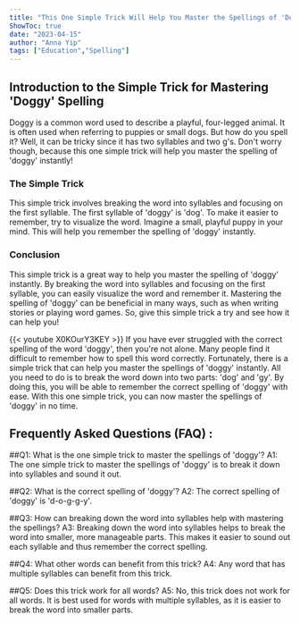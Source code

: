 ```yaml
---
title: "This One Simple Trick Will Help You Master the Spellings of 'Doggy' Instantly!"
ShowToc: true 
date: "2023-04-15"
author: "Anna Yip" 
tags: ["Education","Spelling"]
---
```

## Introduction to the Simple Trick for Mastering 'Doggy' Spelling

Doggy is a common word used to describe a playful, four-legged animal. It is often used when referring to puppies or small dogs. But how do you spell it? Well, it can be tricky since it has two syllables and two g's. Don't worry though, because this one simple trick will help you master the spelling of 'doggy' instantly! 

### The Simple Trick 

This simple trick involves breaking the word into syllables and focusing on the first syllable. The first syllable of 'doggy' is 'dog'. To make it easier to remember, try to visualize the word. Imagine a small, playful puppy in your mind. This will help you remember the spelling of 'doggy' instantly. 

### Conclusion 

This simple trick is a great way to help you master the spelling of 'doggy' instantly. By breaking the word into syllables and focusing on the first syllable, you can easily visualize the word and remember it. Mastering the spelling of 'doggy' can be beneficial in many ways, such as when writing stories or playing word games. So, give this simple trick a try and see how it can help you!

{{< youtube X0KOurY3KEY >}} 
If you have ever struggled with the correct spelling of the word 'doggy', then you're not alone. Many people find it difficult to remember how to spell this word correctly. Fortunately, there is a simple trick that can help you master the spellings of 'doggy' instantly. All you need to do is to break the word down into two parts: 'dog' and 'gy'. By doing this, you will be able to remember the correct spelling of 'doggy' with ease. With this one simple trick, you can now master the spellings of 'doggy' in no time.

## Frequently Asked Questions (FAQ) :
##Q1: What is the one simple trick to master the spellings of 'doggy'?
A1: The one simple trick to master the spellings of 'doggy' is to break it down into syllables and sound it out.

##Q2: What is the correct spelling of 'doggy'?
A2: The correct spelling of 'doggy' is 'd-o-g-g-y'.

##Q3: How can breaking down the word into syllables help with mastering the spellings?
A3: Breaking down the word into syllables helps to break the word into smaller, more manageable parts. This makes it easier to sound out each syllable and thus remember the correct spelling.

##Q4: What other words can benefit from this trick?
A4: Any word that has multiple syllables can benefit from this trick. 

##Q5: Does this trick work for all words?
A5: No, this trick does not work for all words. It is best used for words with multiple syllables, as it is easier to break the word into smaller parts.





